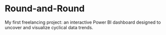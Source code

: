 # Round-and-Round
My first freelancing project: an interactive Power BI dashboard designed to uncover and visualize cyclical data trends.
